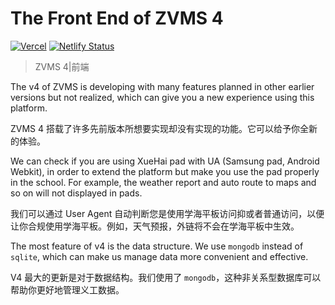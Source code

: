 # The Front End of ZVMS 4

[![Vercel](https://vercelbadge.vercel.app/api/zvms/zvms4-frontend)](https://vercel.com/quasi-studio/zvms4-frontend) [![Netlify Status](https://api.netlify.com/api/v1/badges/64e280fa-ea7f-4f6b-a89d-7696b483b178/deploy-status)](https://app.netlify.com/sites/zvms/deploys)

> ZVMS 4|前端

The v4 of ZVMS is developing with many features planned in other earlier versions but not realized, which can give you a new experience using this platform.

ZVMS 4 搭载了许多先前版本所想要实现却没有实现的功能。它可以给予你全新的体验。

We can check if you are using XueHai pad with UA (Samsung pad, Android Webkit), in order to extend the platform but make you use the pad properly in the school. For example, the weather report and auto route to maps and so on will not displayed in pads.

我们可以通过 User Agent 自动判断您是使用学海平板访问抑或者普通访问，以便让你合规使用学海平板。例如，天气预报，外链将不会在学海平板中生效。

The most feature of v4 is the data structure. We use `mongodb` instead of `sqlite`, which can make us manage data more convenient and effective.

V4 最大的更新是对于数据结构。我们使用了 `mongodb`，这种非关系型数据库可以帮助你更好地管理义工数据。

